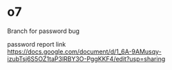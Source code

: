 # o7

Branch for password bug

password report link   
https://docs.google.com/document/d/1_6A-9AMusqy-izubTsj6S5OZ1taP3lRBY3O-PggKKF4/edit?usp=sharing
